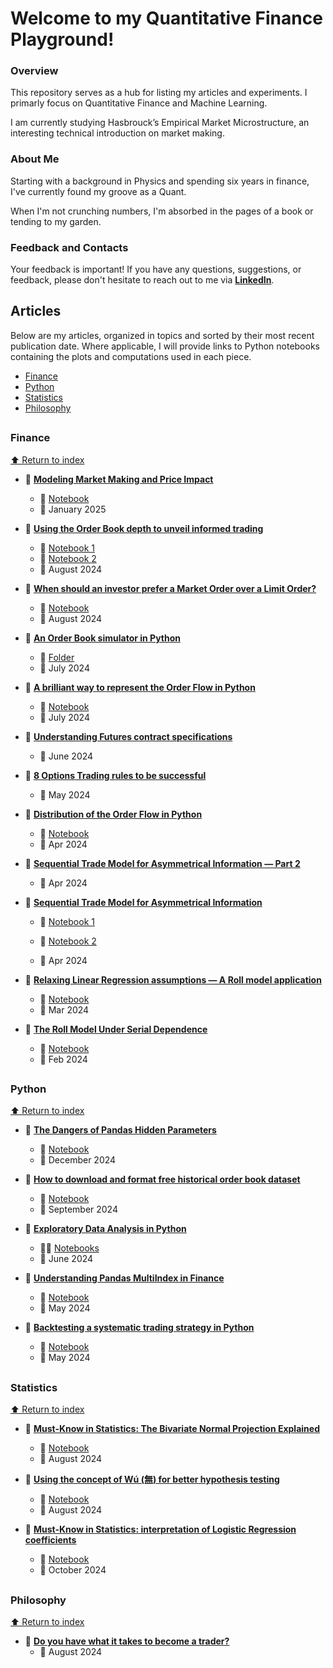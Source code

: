 # Welcome to my Quantitative Finance Playground!

### Overview
This repository serves as a hub for listing my articles and experiments. I primarly focus on Quantitative Finance and Machine Learning.

I am currently studying Hasbrouck’s Empirical Market Microstructure, an interesting technical introduction on market making.

 
### About Me
Starting with a background in Physics and spending six years in finance, I've currently found my groove as a Quant.

When I'm not crunching numbers, I'm absorbed in the pages of a book or tending to my garden.


### Feedback and Contacts
Your feedback is important! If you have any questions, suggestions, or feedback, please don't hesitate to reach out to me via [**LinkedIn**](https://www.linkedin.com/in/luigi-battistoni/).


## Articles
Below are my articles, organized in topics and sorted by their most recent publication date. Where applicable, I will provide links to Python notebooks containing the plots and computations used in each piece.

- [Finance](#finance️)
- [Python](#python)
- [Statistics](#statistics)
- [Philosophy](#philosophy)

## 
##

### **Finance**
[⬆️ Return to index](#articles)


- 📄 **[Modeling Market Making and Price Impact](https://medium.com/@lu.battistoni/modeling-market-making-and-price-impact-e3fbdbaef30a)**
  - 📓 [Notebook](https://github.com/Peropero0/quantitative_finance_playground/blob/main/notebooks/Hasbrouck_Market_Microstructure/price_impact.ipynb)
  - 📅 January 2025

- 📄 **[Using the Order Book depth to unveil informed trading](https://medium.com/@lu.battistoni/using-the-order-book-depth-to-unveil-informed-trading-bc92b5288d94)**
  - 📓 [Notebook 1](https://github.com/Peropero0/quantitative_finance_playground/blob/main/notebooks/Hasbrouck_Market_Microstructure/order_book_simulations/experiment_2_informed_traders_and_depth.ipynb)
  - 📙 [Notebook 2](https://github.com/Peropero0/quantitative_finance_playground/blob/main/notebooks/Hasbrouck_Market_Microstructure/order_book_simulations/experiment_3_risk_and_depth.ipynb)
  - 📅 August 2024

- 📄 **[When should an investor prefer a Market Order over a Limit Order?](https://medium.com/@lu.battistoni/when-should-an-investor-prefer-a-market-order-over-a-limit-order-593bc0fd6dd9)**
  - 📓 [Notebook](https://github.com/Peropero0/quantitative_finance_playground/blob/main/notebooks/Hasbrouck_Market_Microstructure/order_book_simulations/experiment_1_CMSW_framework.ipynb)
  - 📅 August 2024

- 📄 [**An Order Book simulator in Python**](https://medium.com/@lu.battistoni/an-order-book-simulator-in-python-b7b59ec82258)  
  - 📁 [Folder](https://github.com/Peropero0/quantitative_finance_playground/tree/main/notebooks/Hasbrouck_Market_Microstructure/order_book_simulations)
  - 📅 July 2024


- 📄 [**A brilliant way to represent the Order Flow in Python**](https://medium.com/@lu.battistoni/a-brilliant-way-to-represent-the-order-flow-in-python-fb96318e1070)
  - 📓 [Notebook](https://github.com/Peropero0/quantitative_finance_playground/blob/main/notebooks/Hasbrouck_Market_Microstructure/order_book_simulations/order_flow_representation.ipynb)
  - 📅 July 2024

- 📄 [**Understanding Futures contract specifications**](https://medium.com/@lu.battistoni/understanding-futures-contract-specifications-c8be50844acd)
   - 📅 June 2024




- 📄 [**8 Options Trading rules to be successful**](https://medium.com/@lu.battistoni/8-options-trading-rules-to-be-successful-5418f469137f)
   - 📅 May 2024



- 📄 [**Distribution of the Order Flow in Python**](https://medium.com/technological-singularity/distribution-of-the-order-flow-in-python-d7ba059dbf13)
  - 📓 [Notebook](https://github.com/Peropero0/quantitative_finance_playground/blob/main/notebooks/Hasbrouck_Market_Microstructure/sequential_trade_model_part_3.ipynb)
  - 📅 Apr 2024


- 📄 [**Sequential Trade Model for Asymmetrical Information — Part 2**](https://medium.com/technological-singularity/sequential-trade-model-for-asymmetrical-information-part-2-74ce13070bdd)
  - 📅 Apr 2024

 

- 📄 [**Sequential Trade Model for Asymmetrical Information**](https://medium.com/@lu.battistoni/sequential-trade-model-for-asymmetrical-information-54245268f802)
  - 📓 [Notebook 1](https://github.com/Peropero0/quantitative_finance_playground/blob/main/notebooks/Hasbrouck_Market_Microstructure/sequential_trade_model.ipynb)

  - 📙 [Notebook 2](https://github.com/Peropero0/quantitative_finance_playground/blob/main/notebooks/Hasbrouck_Market_Microstructure/sequential_trade_model_part_2.ipynb)  
  - 📅 Apr 2024


- 📄 [**Relaxing Linear Regression assumptions — A Roll model application**](https://medium.com/@lu.battistoni/relaxing-linear-regression-assumptions-a-roll-model-application-59e310dde6ce)
  - 📓 [Notebook](https://github.com/Peropero0/quantitative_finance_playground/blob/main/notebooks/Hasbrouck_Market_Microstructure/roll_model_relaxing_of_assumptions.ipynb)
  - 📅 Mar 2024    


- 📄 [**The Roll Model Under Serial Dependence**](https://python.plainenglish.io/roll-model-under-serial-dependence-f9ba693446f9)
  - 📓 [Notebook](https://github.com/Peropero0/quantitative_finance_playground/blob/main/notebooks/Hasbrouck_Market_Microstructure/roll_model_serial_dependence.ipynb)
  - 📅 Feb 2024


##
### **Python**
[⬆️ Return to index](#articles)

- 📄 [**The Dangers of Pandas Hidden Parameters**](https://medium.com/@lu.battistoni/the-dangers-of-pandas-hidden-parameters-1e6a013345e0)
  - 📓 [Notebook](https://github.com/Peropero0/quantitative_finance_playground/blob/main/notebooks/general_python_tutorials/dangers_of_hidden_parameters.ipynb)
  - 📅 December 2024

- 📄 [**How to download and format free historical order book dataset**](https://medium.com/@lu.battistoni/how-to-download-and-format-free-historical-order-book-dataset-16b3a84a8e0e) 
  - 📓 [Notebook](https://github.com/Peropero0/quantitative_finance_playground/blob/main/notebooks/finance_notebooks/bybit_flow_analysis/format_flow_from_bybit.ipynb)
  - 📅 September 2024

- 📄 [**Exploratory Data Analysis in Python**](https://medium.com/@lu.battistoni/exploratory-data-analysis-in-python-6a41a7505f5b) 
  - 📓📙 [Notebooks](https://github.com/Peropero0/quantitative_finance_playground/tree/main/notebooks/finance_notebooks/temperature_analysis)
  - 📅 June 2024

- 📄 [**Understanding Pandas MultiIndex in Finance**](https://medium.com/@lu.battistoni/understanding-pandas-multiindex-in-finance-cdfdda16f792)
  - 📓 [Notebook](https://github.com/Peropero0/quantitative_finance_playground/blob/main/notebooks/general_python_tutorials/multiindexing_tutorial.ipynb)
  - 📅 May 2024


- 📄 [**Backtesting a systematic trading strategy in Python**](https://medium.com/@lu.battistoni/backtesting-a-systematic-trading-strategy-in-python-e08263e888ab)
  - 📓 [Notebook](https://github.com/Peropero0/quantitative_finance_playground/blob/main/notebooks/simple_vectorial_backtest/simple_vectorial_backtest.ipynb)
  - 📅 May 2024

##
### Statistics
[⬆️ Return to index](#articles)

- 📄 **[Must-Know in Statistics: The Bivariate Normal Projection Explained](https://medium.com/@lu.battistoni/must-know-in-statistics-the-bivariate-normal-projection-explained-ace7b2f70b5b)**
  - 📓 [Notebook](https://github.com/Peropero0/quantitative_finance_playground/blob/main/notebooks/Hasbrouck_Market_Microstructure/bivariate_normal_projection.ipynb)
  - 📅 August 2024

- 📄 **[Using the concept of Wú (無) for better hypothesis testing](https://medium.com/@lu.battistoni/using-the-concept-of-w%C3%BA-%E7%84%A1-for-better-hypothesis-testing-689fdbafaaf6)**
  - 📓 [Notebook](https://github.com/Peropero0/quantitative_finance_playground/blob/main/notebooks/statistics/wu_for_better_hypothesis_testing.ipynb)
  - 📅 August 2024

- 📄 **[Must-Know in Statistics: interpretation of Logistic Regression coefficients](https://medium.com/@lu.battistoni/must-know-in-statistics-interpretation-of-logistic-regression-coefficients-a332f74305fd)**
  - 📓 [Notebook](https://github.com/Peropero0/quantitative_finance_playground/blob/main/notebooks/statistics/interpretation_of_logistic_regression_estimations.ipynb)
  - 📅 October 2024


##
### Philosophy
[⬆️ Return to index](#articles)

- 📄 **[Do you have what it takes to become a trader?](https://medium.com/@lu.battistoni/do-you-have-what-it-takes-to-become-a-trader-cf3909e0f5da)**
  - 📅 August 2024



##